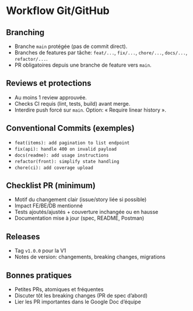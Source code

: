 # Workflow Git/GitHub

## Branching
- Branche `main` protégée (pas de commit direct).
- Branches de features par tâche: `feat/...`, `fix/...`, `chore/...`, `docs/...`, `refactor/...`.
- PR obligatoires depuis une branche de feature vers `main`.

## Reviews et protections
- Au moins 1 review approuvée.
- Checks CI requis (lint, tests, build) avant merge.
- Interdire push forcé sur `main`. Option: « Require linear history ».

## Conventional Commits (exemples)
- `feat(items): add pagination to list endpoint`
- `fix(api): handle 400 on invalid payload`
- `docs(readme): add usage instructions`
- `refactor(front): simplify state handling`
- `chore(ci): add coverage upload`

## Checklist PR (minimum)
- Motif du changement clair (issue/story liée si possible)
- Impact FE/BE/DB mentionné
- Tests ajoutés/ajustés + couverture inchangée ou en hausse
- Documentation mise à jour (spec, README, Postman)

## Releases
- Tag `v1.0.0` pour la V1
- Notes de version: changements, breaking changes, migrations

## Bonnes pratiques
- Petites PRs, atomiques et fréquentes
- Discuter tôt les breaking changes (PR de spec d’abord)
- Lier les PR importantes dans le Google Doc d’équipe
